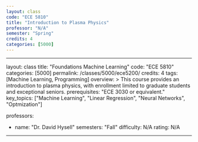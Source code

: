 ```yaml
---
layout: class
code: "ECE 5810"
title: "Introduction to Plasma Physics"
professor: "N/A"
semester: "Spring"
credits: 4
categories: [5000]
---
```

---
layout: class
title: "Foundations Machine Learning"
code: "ECE 5810"
categories: [5000]
permalink: /classes/5000/ece5200/
credits: 4
tags: [Machine Learning, Programming]
overview: >
  This course provides an introduction to plasma physics, with enrollment limited to graduate students and exceptional seniors. 
prerequisites: "ECE 3030 or equivalent."
key_topics: ["Machine Learning", "Linear Regression", "Neural Networks", "Optmization"]

professors:
  - name: "Dr. David Hysell"
    semesters: "Fall"
    difficulty: N/A
    rating: N/A
---
